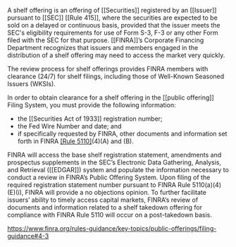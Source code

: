 
A shelf offering is an offering of [[Securities]] registered by an [[Issuer]] pursuant to [[SEC]] [[Rule 415]], where the securities are expected to be sold on a delayed or continuous basis, provided that the issuer meets the SEC's eligibility requirements for use of Form S-3, F-3 or any other Form filed with the SEC for that purpose. [[FINRA]]’s Corporate Financing Department recognizes that issuers and members engaged in the distribution of a shelf offering may need to access the market very quickly.

The review process for shelf offerings provides FINRA members with clearance (24/7) for shelf filings, including those of Well-Known Seasoned Issuers (WKSIs).

In order to obtain clearance for a shelf offering in the [[public offering]] Filing System, you must provide the following information:

- the [[Securities Act of 1933]] registration number;
- the Fed Wire Number and date; and
- if specifically requested by FINRA, other documents and information set forth in FINRA [[Rule 5110]](a)(4)(A) and (B).

FINRA will access the base shelf registration statement, amendments and prospectus supplements in the SEC’s Electronic Data Gathering, Analysis, and Retrieval ([[EDGAR]]) system and populate the information necessary to conduct a review in FINRA’s Public Offering System. Upon filing of the required registration statement number pursuant to FINRA Rule 5110(a)(4)(E)(i), FINRA will provide a no objections opinion. To further facilitate issuers’ ability to timely access capital markets, FINRA’s review of documents and information related to a shelf takedown offering for compliance with FINRA Rule 5110 will occur on a post-takedown basis.

https://www.finra.org/rules-guidance/key-topics/public-offerings/filing-guidance#4-3